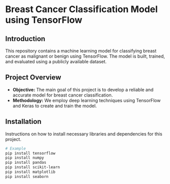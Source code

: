 # Breast Cancer Classification Model using TensorFlow

## Introduction
This repository contains a machine learning model for classifying breast cancer as malignant or benign using TensorFlow. The model is built, trained, and evaluated using a publicly available dataset.

## Project Overview
- **Objective:** The main goal of this project is to develop a reliable and accurate model for breast cancer classification.
- **Methodology:** We employ deep learning techniques using TensorFlow and Keras to create and train the model.

## Installation
Instructions on how to install necessary libraries and dependencies for this project.

```bash
# Example
pip install tensorflow
pip install numpy
pip install pandas
pip install scikit-learn
pip install matplotlib
pip install seaborn

